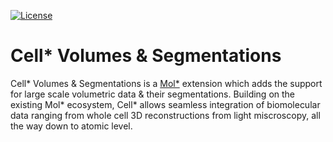 [![License](http://img.shields.io/badge/license-MIT-blue.svg?style=flat)](./LICENSE)

# Cell* Volumes & Segmentations

Cell* Volumes & Segmentations is a [Mol*](https://molstar.org) extension which adds the support for large scale volumetric data & their segmentations. Building on the existing Mol* ecosystem, Cell* allows seamless integration of biomolecular data ranging from whole cell 3D reconstructions from light miscroscopy, all the way down to atomic level.

